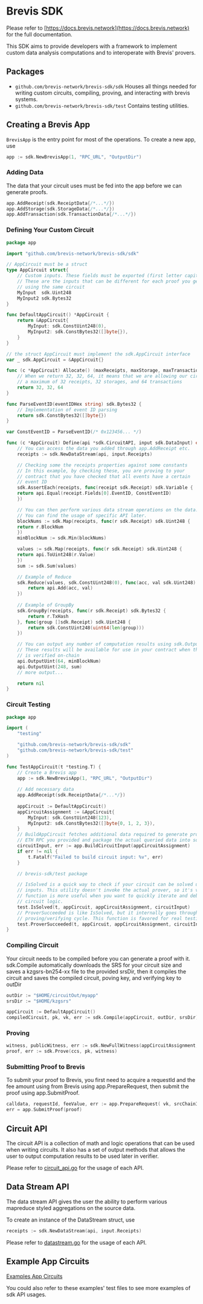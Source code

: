 # Brevis SDK

Please refer to [https://docs.brevis.network](https://docs.brevis.network) for the full documentation. 

This SDK aims to provide developers with a framework to implement custom data analysis computations and to interoperate with Brevis' provers.  

## Packages

- `github.com/brevis-network/brevis-sdk/sdk` Houses all things needed for writing custom circuits, compiling, proving, and interacting with brevis systems.
- `github.com/brevis-network/brevis-sdk/test` Contains testing utilities.

## Creating a Brevis App

`BrevisApp` is the entry point for most of the operations. To create a new app, use

```go
app := sdk.NewBrevisApp(1, "RPC_URL", "OutputDir")
```

### Adding Data

The data that your circuit uses must be fed into the app before we can generate proofs.

```go
app.AddReceipt(sdk.ReceiptData{/*...*/})
app.AddStorage(sdk.StorageData{/*...*/})
app.AddTransaction(sdk.TransactionData{/*...*/})
```

### Defining Your Custom Circuit

```go
package app

import "github.com/brevis-network/brevis-sdk/sdk"

// AppCircuit must be a struct
type AppCircuit struct{
    // Custom inputs. These fields must be exported (first letter capitalized)
    // These are the inputs that can be different for each proof you generate
    // using the same circuit
    MyInput  sdk.Uint248
    MyInput2 sdk.Bytes32
}

func DefaultAppCircuit() *AppCircuit {
    return &AppCircuit{
        MyInput: sdk.ConstUint248(0),
        MyInput2: sdk.ConstBytes32([]byte{}),
    }
}

// the struct AppCircuit must implement the sdk.AppCircuit interface
var _ sdk.AppCircuit = &AppCircuit{}

func (c *AppCircuit) Allocate() (maxReceipts, maxStorage, maxTransactions int) {
    // When we return 32, 32, 64, it means that we are allowing our circuit to process 
    // a maximum of 32 receipts, 32 storages, and 64 transactions
    return 32, 32, 64
}

func ParseEventID(eventIDHex string) sdk.Bytes32 {
    // Implementation of event ID parsing
    return sdk.ConstBytes32([]byte{})
}

var ConstEventID = ParseEventID(/* 0x123456... */)

func (c *AppCircuit) Define(api *sdk.CircuitAPI, input sdk.DataInput) error {
    // You can access the data you added through app.AddReceipt etc.
    receipts := sdk.NewDataStream(api, input.Receipts)

    // Checking some the receipts properties against some constants
    // In this example, by checking these, you are proving to your 
    // contract that you have checked that all events have a certain
    // event ID
    sdk.AssertEach(receipts, func(receipt sdk.Receipt) sdk.Variable {
    return api.Equal(receipt.Fields[0].EventID, ConstEventID)
    })

    // You can then perform various data stream operations on the data. 
    // You can find the usage of specific API later.
    blockNums := sdk.Map(receipts, func(r sdk.Receipt) sdk.Uint248 {
    return r.BlockNum
    })
    minBlockNum := sdk.Min(blockNums)

    values := sdk.Map(receipts, func(r sdk.Receipt) sdk.Uint248 {
    return api.ToUint248(r.Value)
    })
    sum := sdk.Sum(values)

    // Example of Reduce
    sdk.Reduce(values, sdk.ConstUint248(0), func(acc, val sdk.Uint248) sdk.Uint248 {
        return api.Add(acc, val)
    })
    
    // Example of GroupBy
    sdk.GroupBy(receipts, func(r sdk.Receipt) sdk.Bytes32 {
        return r.TxHash
    }, func(group []sdk.Receipt) sdk.Uint248 {
        return sdk.ConstUint248(uint64(len(group)))
    })

    // You can output any number of computation results using sdk.OutputXXX APIs 
    // These results will be available for use in your contract when the proof 
    // is verified on-chain 
    api.OutputUint(64, minBlockNum)
    api.OutputUint(248, sum)
    // more output...

    return nil
}
```

### Circuit Testing

```go
package app

import (
	"testing"

	"github.com/brevis-network/brevis-sdk/sdk"
	"github.com/brevis-network/brevis-sdk/test"
)

func TestAppCircuit(t *testing.T) {
    // Create a Brevis app
    app := sdk.NewBrevisApp(1, "RPC_URL", "OutputDir")
    
    // Add necessary data
    app.AddReceipt(sdk.ReceiptData{/*...*/})
    
    appCircuit := DefaultAppCircuit()
    appCircuitAssignment := &AppCircuit{
        MyInput: sdk.ConstUint248(123),
        MyInput2: sdk.ConstBytes32([]byte{0, 1, 2, 3}),
    }
    // BuildAppCircuit fetches additional data required to generate proofs from the
    // ETH RPC you provided and package the actual queried data into sdk.CircuitInput
    circuitInput, err := app.BuildCircuitInput(appCircuitAssignment)
    if err != nil {
        t.Fatalf("Failed to build circuit input: %v", err)
    }

    // brevis-sdk/test package 

    // IsSolved is a quick way to check if your circuit can be solved using the given
    // inputs. This utility doesn't invoke the actual prover, so it's very fast. This
    // function is more useful when you want to quickly iterate and debug your
    // circuit logic.
    test.IsSolved(t, appCircuit, appCircuitAssignment, circuitInput)
    // ProverSucceeded is like IsSolved, but it internally goes through the entire
    // proving/verifying cycle. This function is favored for real testing. 
    test.ProverSucceeded(t, appCircuit, appCircuitAssignment, circuitInput)
}
```

### Compiling Circuit

Your circuit needs to be compiled before you can generate a proof with it. sdk.Compile automatically downloads the SRS for your circuit size and saves a kzgsrs-bn254-xx file to the provided srsDir, then it compiles the circuit and saves the compiled circuit, poving key, and verifying key to outDir
```go
outDir := "$HOME/circuitOut/myapp"
srsDir := "$HOME/kzgsrs"

appCircuit := DefaultAppCircuit()
compiledCircuit, pk, vk, err := sdk.Compile(appCircuit, outDir, srsDir)
```

### Proving

```go
witness, publicWitness, err := sdk.NewFullWitness(appCircuitAssignment, circuitInput)
proof, err := sdk.Prove(ccs, pk, witness)
```

### Submitting Proof to Brevis

To submit your proof to Brevis, you first need to acquire a requestId and the fee amount using from Brevis using app.PrepareRequest, then submit the proof using app.SubmitProof.

```go
calldata, requestId, feeValue, err := app.PrepareRequest( vk, srcChainId, dstChainId, refundee, appContract)
err = app.SubmitProof(proof)
```

## Circuit API

The circuit API is a collection of math and logic operations that can be used when writing circuits. It also has a set of output methods that allows the user to output computation results to be used later in verifier. 

Please refer to [circuit_api.go](sdk/circuit_api.go) for the usage of each API. 

## Data Stream API

The data stream API gives the user the ability to perform various mapreduce styled aggregations on the source data.

To create an instance of the DataStream struct, use

```go
receipts := sdk.NewDataStream(api, input.Receipts)
```

Please refer to [datastream.go](sdk/datastream.go) for the usage of each API.

## Example App Circuits

[Examples App Circuits](examples)

You could also refer to these examples' test files to see more examples of sdk API usages. 
